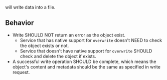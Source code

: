 will write data into a file.

## Behavior

- Write SHOULD NOT return an error as the object exist.
    - Service that has native support for `overwrite` doesn't NEED to check the object exists or not.
    - Service that doesn't have native support for `overwrite` SHOULD check and delete the object if exists.
- A successful write operation SHOULD be complete, which means the object's content and metadata should be the same as specified in write request.
